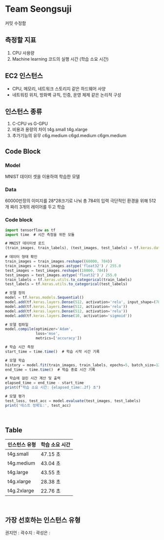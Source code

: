 # Team Seongsuji

커밋 수정함

## 측정할 지표
1. CPU 사용량
2.	Machine learning 코드의 실행 시간 (학습 소요 시간)

## EC2 인스턴스
-	CPU, 메모리, 네트워크 스토리지 같은 하드웨어 사양
-	네트워킹 위치, 방화벽 규칙, 인증, 운영 체제 같은 논리적 구성

## 인스턴스 종류
1.	C-CPU vs G-GPU
2.	비용과 용량의 차이 t4g.small t4g.xlarge
3.	추가기능의 유무 c6g.medium c6gd.medium c6gm.medium

## Code Block   
### Model
MNIST 데이터 셋을 이용하여 학습한 모델

### Data
60000만장의 이미지를 28*28크기로 나눠 총 784의 입력
극단적인 환경을 위해 512개 짜리 3개의 레이어를 두고 학습

### Code block
```js
import tensorflow as tf
import time  # 시간 측정을 위한 모듈

# MNIST 데이터셋 로드
(train_images, train_labels), (test_images, test_labels) = tf.keras.datasets.mnist.load_data()

# 데이터 형태 확인
train_images = train_images.reshape((60000, 784))
train_images = train_images.astype('float32') / 255.0
test_images = test_images.reshape((10000, 784))
test_images = test_images.astype('float32') / 255.0
train_labels = tf.keras.utils.to_categorical(train_labels)
test_labels = tf.keras.utils.to_categorical(test_labels)

# 모델 정의
model = tf.keras.models.Sequential()
model.add(tf.keras.layers.Dense(512, activation='relu', input_shape=(784,)))
model.add(tf.keras.layers.Dense(512, activation='relu'))
model.add(tf.keras.layers.Dense(512, activation='relu'))
model.add(tf.keras.layers.Dense(10, activation='sigmoid'))

# 모델 컴파일
model.compile(optimizer='Adam',
              loss='mse',
              metrics=['accuracy'])

# 학습 시간 측정
start_time = time.time()  # 학습 시작 시간 기록

# 모델 학습
history = model.fit(train_images, train_labels, epochs=5, batch_size=128)
end_time = time.time()  # 학습 종료 시간 기록

# 학습에 걸린 시간 계산 및 출력
elapsed_time = end_time - start_time
print(f"학습 소요 시간: {elapsed_time:.2f} 초")

# 모델 평가
test_loss, test_acc = model.evaluate(test_images, test_labels)
print('테스트 정확도:', test_acc)

```

<br>   

## Table   


| 인스턴스 유형 | 학습 소요 시간 | 
| --- | --- |
| t4g.small | 47.15 초 |
| t4g.medium | 43.04 초 |
| t4g.large | 43.55 초 |
| t4g.xlarge | 28.38 초 |
| t4g.2xlarge | 22.76 초 |


<br>   

## 가장 선호하는 인스턴스 유형
권지언 :
곽수지 :
곽성은 :



